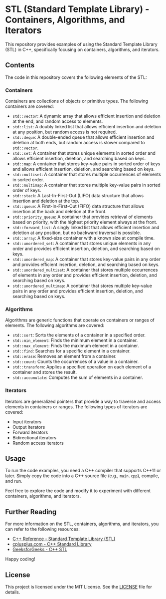 # STL (Standard Template Library) - Containers, Algorithms, and Iterators

This repository provides examples of using the Standard Template Library (STL) in C++, specifically focusing on containers, algorithms, and iterators.

## Contents

The code in this repository covers the following elements of the STL:

### Containers

Containers are collections of objects or primitive types. The following containers are covered:

- `std::vector`: A dynamic array that allows efficient insertion and deletion at the end, and random access to elements.
- `std::list`: A doubly linked list that allows efficient insertion and deletion at any position, but random access is not required.
- `std::deque`: A double-ended queue that allows efficient insertion and deletion at both ends, but random access is slower compared to `std::vector`.
- `std::set`: A container that stores unique elements in sorted order and allows efficient insertion, deletion, and searching based on keys.
- `std::map`: A container that stores key-value pairs in sorted order of keys and allows efficient insertion, deletion, and searching based on keys.
- `std::multiset`: A container that stores multiple occurrences of elements in sorted order.
- `std::multimap`: A container that stores multiple key-value pairs in sorted order of keys.
- `std::stack`: A Last-In-First-Out (LIFO) data structure that allows insertion and deletion at the top.
- `std::queue`: A First-In-First-Out (FIFO) data structure that allows insertion at the back and deletion at the front.
- `std::priority_queue`: A container that provides retrieval of elements based on priority, with the highest priority element always at the front.
- `std::forward_list`: A singly linked list that allows efficient insertion and deletion at any position, but no backward traversal is possible.
- `std::array`: A fixed-size container with a known size at compile time.
- `std::unordered_set`: A container that stores unique elements in any order and provides efficient insertion, deletion, and searching based on keys.
- `std::unordered_map`: A container that stores key-value pairs in any order and provides efficient insertion, deletion, and searching based on keys.
- `std::unordered_multiset`: A container that stores multiple occurrences of elements in any order and provides efficient insertion, deletion, and searching based on keys.
- `std::unordered_multimap`: A container that stores multiple key-value pairs in any order and provides efficient insertion, deletion, and searching based on keys.

### Algorithms

Algorithms are generic functions that operate on containers or ranges of elements. The following algorithms are covered:

- `std::sort`: Sorts the elements of a container in a specified order.
- `std::min_element`: Finds the minimum element in a container.
- `std::max_element`: Finds the maximum element in a container.
- `std::find`: Searches for a specific element in a container.
- `std::erase`: Removes an element from a container.
- `std::count`: Counts the occurrences of a value in a container.
- `std::transform`: Applies a specified operation on each element of a container and stores the result.
- `std::accumulate`: Computes the sum of elements in a container.

### Iterators

Iterators are generalized pointers that provide a way to traverse and access elements in containers or ranges. The following types of iterators are covered:

- Input iterators
- Output iterators
- Forward iterators
- Bidirectional iterators
- Random access iterators

## Usage

To run the code examples, you need a C++ compiler that supports C++11 or later. Simply copy the code into a C++ source file (e.g., `main.cpp`), compile, and run.

Feel free to explore the code and modify it to experiment with different containers, algorithms, and iterators.

## Further Reading

For more information on the STL, containers, algorithms, and iterators, you can refer to the following resources:

- [C++ Reference - Standard Template Library (STL)](https://en.cppreference.com/w/cpp/container)
- [cplusplus.com - C++ Standard Library](https://www.cplusplus.com/reference/stl/)
- [GeeksforGeeks - C++ STL](https://www.geeksforgeeks.org/the-c-standard-template-library-stl/)

Happy coding!

## License

This project is licensed under the MIT License. See the [LICENSE](LICENSE) file for details.
